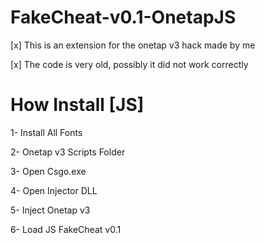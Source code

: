 # FakeCheat-v0.1-OnetapJS
<p>[x] This is an extension for the onetap v3 hack made by me</p>
<p>[x] The code is very old, possibly it did not work correctly</p>
<h1>How Install [JS]</h1>
<p>1- Install All Fonts</p>
<p>2- Onetap v3 Scripts Folder</p>
<p>3- Open Csgo.exe</p>
<p>4- Open Injector DLL</p>
<p>5- Inject Onetap v3</p>
<p>6- Load JS FakeCheat v0.1</p>

